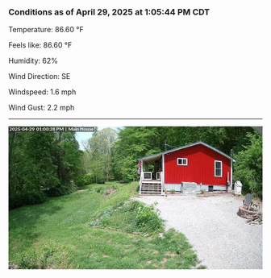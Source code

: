 ### Conditions as of April 29, 2025 at 1:05:44 PM CDT 

Temperature: 86.60 &deg;F

Feels like: 86.60 &deg;F

Humidity: 62%

Wind Direction: SE

Windspeed: 1.6 mph

Wind Gust: 2.2 mph

---

<img src="./images/latest.jpeg"/>

